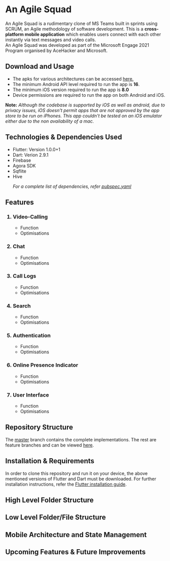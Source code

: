 # An Agile Squad

An Agile Squad is a rudimentary clone of MS Teams built in sprints using SCRUM, an Agile methodology of software development. This is a <b>cross-platform mobile application</b> which enables users connect with each other instantly via text messages and video calls. 
<br>
An Agile Squad was developed as part of the Microsoft Engage 2021 Program organised by AceHacker and Microsoft. <br>

## Download and Usage

<ul>  
  <li>The apks for various architectures can be accessed <a class=download_link
               href="https://sonalika2001.github.io/An-Agile-Squad-Website/"
               download>here.</a> </li> 
  <li>The minimum Android API level required to run the app is <b>16</b>.</li>
  <li>The minimum iOS version required to run the app is <b>8.0</b></li>
  <li>Device permissions are required to run the app on both Android and iOS.</li>
</ul>
  
<b>Note:</b><i> Although the codebase is supported by iOS as well as android, due to privacy issues, iOS doesn't permit apps that are not approved by the app store to be run on iPhones. This app couldn't be tested on an iOS emulator either due to the non availability of a mac.</i>
  
## Technologies & Dependencies Used

<ul>
  <li>Flutter: Version 1.0.0+1 </li>
  <li>Dart: Verion 2.9.1 </li>
  <li>Firebase</li>
  <li>Agora SDK</li>
  <li>Sqflite</li>
  <li>Hive</li>
  
  <i>For a complete list of dependencies, refer [pubspec.yaml](https://github.com/sonalika2001/An-Agile-Squad/blob/master/pubspec.yaml)</i>
   
</ul>

## Features 

<ol>
  <h3><li> Video-Calling </h3>
  <ul>
  <li>Function</li>
  <li>Optimisations</li>
  </ul></li>
  
  <h3><li> Chat </h3>
  <ul>
  <li>Function</li>
  <li>Optimisations</li>
  </ul></li>
  
  <h3><li> Call Logs </h3>
  <ul>
  <li>Function</li>
  <li>Optimisations</li>
  </ul></li>
  
  <h3><li>Search </h3>
  <ul>
  <li>Function</li>
  <li>Optimisations</li>
  </ul></li>
  
  <h3><li> Authentication </h3>
  <ul>
  <li>Function</li>
  <li>Optimisations</li>
  </ul></li>
  
  <h3><li> Online Presence Indicator </h3>
  <ul>
  <li>Function</li>
  <li>Optimisations</li>
  </ul></li>
  
  <h3><li> User Interface </h3>
  <ul>
  <li>Function</li>
  <li>Optimisations</li>
  </ul></li>
  
  
  </ol>
  
## Repository Structure
The [master](https://github.com/sonalika2001/An-Agile-Squad/tree/master) branch contains the complete implementations. The rest are feature branches and can be viewed [here](https://github.com/sonalika2001/An-Agile-Squad/branches/active).
    
## Installation & Requirements
In order to clone this repository and run it on your device, the above mentioned versions of Flutter and Dart must be downloaded. For further installation instructions, refer the [Flutter installation guide](https://flutter.dev/docs/get-started/install).

## High Level Folder Structure

## Low Level Folder/File Structure

## Mobile Architecture and State Management

## Upcoming Features & Future Improvements

  

  
